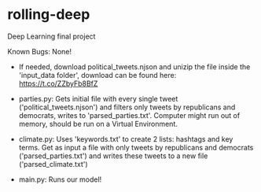 # rolling-deep
Deep Learning final project

Known Bugs: None!

-  If needed, download political_tweets.njson and unizip the file inside the 'input_data folder', download can be found here: https://t.co/ZZbyFb8BfZ

- parties.py: Gets initial file with every single tweet ('political_tweets.njson') and filters only tweets by republicans and democrats, writes to 'parsed_parties.txt'. Computer might run out of memory, should be run on a Virtual Environment.

- climate.py: Uses 'keywords.txt' to create 2 lists: hashtags and key terms. Get as input a file with only tweets by republicans and democrats ('parsed_parties.txt') and writes these tweets to a new file ('parsed_climate.txt')

- main.py: Runs our model!
